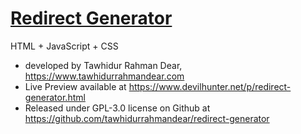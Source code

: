 # [Redirect Generator](https://www.devilhunter.net/p/redirect-generator.html) <br>
HTML + JavaScript + CSS <br>
* developed by Tawhidur Rahman Dear, https://www.tawhidurrahmandear.com <br>
* Live Preview available at https://www.devilhunter.net/p/redirect-generator.html <br>
* Released under GPL-3.0 license on Github at https://github.com/tawhidurrahmandear/redirect-generator 
